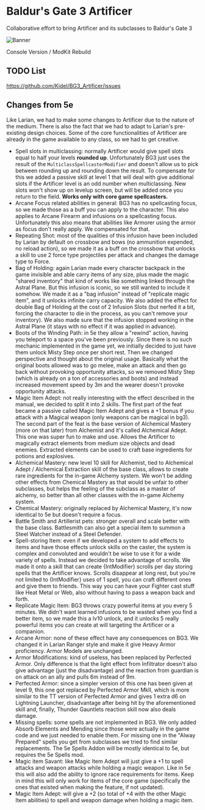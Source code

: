 # Baldur's Gate 3 Artificer
Collaborative effort to bring Artificer and its subclasses to Baldur's Gate 3

![Banner](https://github.com/Kidel/BG3_Artificer/assets/3390842/cd8bba8a-74f4-4a89-8ad4-06446085ed28)

Console Version / ModKit Rebuild

## TODO List
https://github.com/Kidel/BG3_Artificer/issues

## Changes from 5e
Like Larian, we had to make some changes to Artificer due to the nature of the medium. There is also the fact that we had to adapt to Larian's pre-existing design choices.
Some of the core functionalities of Artificer are already in the game available to any class, so we had to get creative. 

- Spell slots in multiclassing: normally Artificer would give spell slots equal to half your levels **rounded up**. Unfortunately BG3 just uses the result of the `MulticlassSpellcasterModifier` and doesn't allow us to pick between rounding up and rounding down the result. To compensate for this we added a passive skill at level 1 that will deal with give additional slots if the Artificer level is an odd number when multiclassing. New slots won't show up on levelup screen, but will be added once you return to the field. **Works only with core game spellcasters.**
- Arcane Focus related abilities in general: BG3 has no spellcasting focus, so we made those as a buff you can apply to the character. This also applies to Arcane Firearm and infusions on a spellcasting focus. Unfortunately this also means that abilities like Armorer using the armor as focus don't really apply. We compensated for that.  
- Repeating Shot: most of the qualities of this infusion have been included by Larian by default on crossbow and bows (no ammunition expended, no reload action), so we made it as a buff on the crossbow that unlocks a skill to use 2 force type projectiles per attack and changes the damage type to Force.
- Bag of Holding: again Larian made every character backpack in the game invisible and able carry items of any size, plus made the magic "shared inventory" that kind of works like something linked through the Astral Plane. But this infusion is iconic, so we still wanted to include it somehow. We made it as a "bag infusion" instead of "replicate magic item", and it unlocks infinite carry capacity. We also added the effect for double Bag of Holding at the cost of 2 Infusion Slots (but nerfed it a bit, forcing the character to die in the process, as you can't remove your inventory). We also made sure that the infusion stopped working in the Astral Plane (it stays with no effect if it was applied in advance).
- Boots of the Winding Path: in 5e they allow a "rewind" action, having you teleport to a space you've been previously. Since there is no such mechanic implemented in the game yet, we initially decided to just have them unlock Misty Step once per short rest. Then we changed perspective and thought about the original usage. Basically what the original boots allowed was to go melee, make an attack and then go back without provoking opportunity attacks, so we removed Misty Step (which is already on a ton of accessories and boots) and instead increased movement speed by 3m and the wearer doesn't provoke opportunity attacks.
- Magic Item Adept: not really interesting with the effect described in the manual, we decided to split it into 2 skills. The first part of the feat became a passive called Magic Item Adept and gives a +1 bonus if you attack with a Magical weapon (only weapons can be magical in bg3). The second part of the feat is the base version of Alchemical Mastery (more on that later) from Alchemist and it's called Alchemical Adept. This one was super fun to make and use. Allows the Artificer to magically extract elements from medium size objects and dead enemies. Extracted elements can be used to craft base ingredients for potions and explosives. 
- Alchemical Mastery: new level 10 skill for Alchemist, tied to Alchemical Adept / Alchemical Extraction skill of the base class, allows to create rare ingredients for the in-game Alchemy system. We won't be adding other effects from Chemical Mastery as that would be unfair to other subclasses, but helps the feeling of the subclass as a master of alchemy, so better than all other classes with the in-game Alchemy system.
- Chemical Mastery: originally replaced by Alchemical Mastery, it's now identical to 5e but doesn't require a focus. 
- Battle Smith and Artillerist pets: stronger overall and scale better with the base class. Battlesmith can also get a special item to summon a Steel Watcher instead of a Steel Defender.
- Spell-storing Item: even if we developed a system to add effects to items and have those effects unlock skills on the caster, the system is complex and convoluted and wouldn't be wise to use it for a wide variety of spells. Instead we decided to take advantage of scrolls. We made it onto a skill that can create {IntModifier} scrolls per day storing spells that the Artificer knows. Scrolls disappear at long rest, but you're not limited to {IntModifier} uses of 1 spell, you can craft different ones and give them to friends. This way you can have your Fighter cast stuff like Heat Metal or Web, also without having to pass a weapon back and forth. 
- Replicate Magic Item: BG3 throws crazy powerful items at you every 5 minutes. We didn't want learned infusions to be wasted when you find a better item, so we made this a lv10 unlock, and it unlocks 5 really powerful items you can create at will targeting the Artificer or a companion.
- Arcane Armor: none of these effect have any consequences on BG3. We changed it in Larian Ranger style and make it give Heavy Armor proficiency. Armor Models are unchanged. 
- Armor Modifications: kind of useless, has been replaced by Perfected Armor. Only difference is that the light effect from Infiltrator doesn't also give advantage (just the disadvantage) and the reaction from guardian is on attack on an ally and pulls 6m instead of 9m.
- Perfected Armor: since a simpler version of this one has been given at level 9, this one got replaced by Perfected Armor MkII, which is more similar to the TT version of Perfected Armor and gives 1 extra d6 on Lightning Launcher, disadvantage after being hit by the aforementioned skill and, finally, Thunder Gauntlets reaction skill now also deals damage. 
- Missing spells: some spells are not implemented in BG3. We only added Absorb Elements and Mending since those were actually in the game code and we just needed to enable them. For missing one in the "Alway Prepared" spells you get from subclasses we tried to find similar replacements. The 5e Spells Addon will be mostly identical to 5e, but requires the 5e Spells mod.
- Magic item Savant: like Magic Item Adept will just give a +1 to spell attacks and weapon attacks while holding a magic weapon. Like in 5e this will also add the ability to ignore race requirements for items. Keep in mind this will only work for items of the core game (specifically the ones that existed when making the feature, if not updated).
- Magic Item Adept: will give a +2 (so total of +4 with the other Magic Item abilities) to spell and weapon damage when holding a magic item. 
